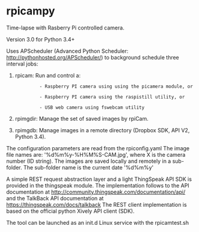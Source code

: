 # rpicampy
Time-lapse with Rasberry Pi controlled camera.

Version 3.0 for Python 3.4+

Uses APScheduler (Advanced Python Scheduler: http://pythonhosted.org/APScheduler/) to background schedule three interval jobs: 

1. rpicam:		Run and control a:

				- Raspberry PI camera using using the picamera module, or

				- Raspberry PI camera using the raspistill utility, or 

				- USB web camera using fswebcam utility 

2. rpimgdir:	Manage the set of saved images by rpiCam.  

3. rpimgdb:		Manage images in a remote directory (Dropbox SDK, API V2, Python 3.4).

The configuration parameters are read from the rpiconfig.yaml
The image file names are:  '%d%m%y-%H%M%S-CAM<X>.jpg', where X is the camera number (ID string).
The images are saved locally and remotely in a sub-folder. The sub-folder name is the current date '%d%m%y'

A simple REST request abstraction layer and a light ThingSpeak API SDK is provided in the thingspeak module.
The implementation follows to the API documentation at http://community.thingspeak.com/documentation/api/
and the TalkBack API documentation at https://thingspeak.com/docs/talkback
The REST client implementation is based on the official python Xively API client (SDK).

The tool can be launched as an init.d Linux service with the rpicamtest.sh
